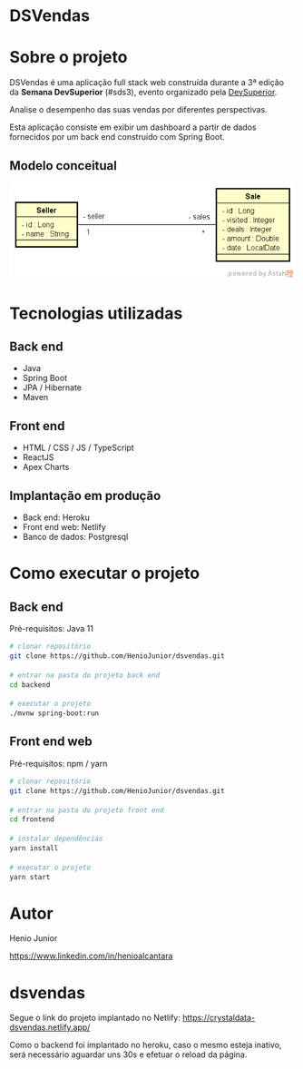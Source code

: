 ﻿# DSVendas

# Sobre o projeto

DSVendas é uma aplicação full stack web construída durante a 3ª edição da **Semana DevSuperior** (#sds3), evento organizado pela [DevSuperior](https://devsuperior.com.br/ "Site da DevSuperior").

Analise o desempenho das suas vendas por diferentes perspectivas.

Esta aplicação consiste em exibir um dashboard a partir de dados fornecidos por um back end construído com Spring Boot.

## Modelo conceitual
![Modelo Conceitual](https://raw.githubusercontent.com/devsuperior/bds-assets/main/sds/sds3-mc.png)

# Tecnologias utilizadas
## Back end
- Java
- Spring Boot
- JPA / Hibernate
- Maven
## Front end
- HTML / CSS / JS / TypeScript
- ReactJS
- Apex Charts

## Implantação em produção
- Back end: Heroku
- Front end web: Netlify
- Banco de dados: Postgresql

# Como executar o projeto

## Back end
Pré-requisitos: Java 11

```bash
# clonar repositório
git clone https://github.com/HenioJunior/dsvendas.git

# entrar na pasta do projeto back end
cd backend

# executar o projeto
./mvnw spring-boot:run
```

## Front end web
Pré-requisitos: npm / yarn

```bash
# clonar repositório
git clone https://github.com/HenioJunior/dsvendas.git

# entrar na pasta do projeto front end
cd frontend

# instalar dependências
yarn install

# executar o projeto
yarn start
```

# Autor

Henio Junior

https://www.linkedin.com/in/henioalcantara






# dsvendas
Segue o link do projeto implantado no Netlify: https://crystaldata-dsvendas.netlify.app/

Como o backend foi implantado no heroku, caso o mesmo esteja inativo, será necessário aguardar uns 30s e efetuar o reload da página.
